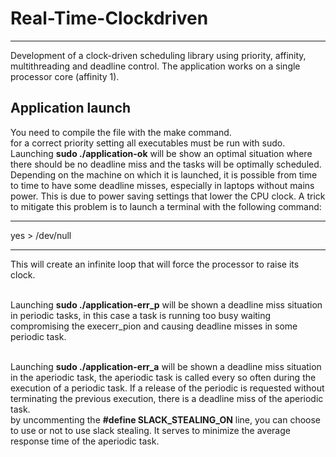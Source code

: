 # Real-Time-Clockdriven
***
Development of a clock-driven scheduling library using priority, affinity, multithreading and deadline control. The application works on a single processor core (affinity 1).

## Application launch
You need to compile the file with the make command. <br>
for a correct priority setting all executables must be run with sudo. <br>
Launching <b>sudo ./application-ok</b> will be show an optimal situation where there should be no deadline miss and the tasks will be optimally scheduled. Depending on the machine on which it is launched, it is possible from time to time to have some deadline misses, especially in laptops without mains power. This is due to power saving settings that lower the CPU clock. A trick to mitigate this problem is to launch a terminal with the following command:<br>

------------------------------------
yes > /dev/null

------------------------------------
This will create an infinite loop that will force the processor to raise its clock.<br><br>

Launching <b>sudo ./application-err_p</b> will be shown a deadline miss situation in periodic tasks, in this case a task is running too busy waiting compromising the execerr_pion and causing deadline misses in some periodic task.<br><br>

Launching <b>sudo ./application-err_a</b> will be shown a deadline miss situation in the aperiodic task, the aperiodic task is called every so often during the execution of a periodic task. If a release of the periodic is requested without terminating the previous execution, there is a deadline miss of the aperiodic task. <br>
by uncommenting the <b>#define SLACK_STEALING_ON</b> line, you can choose to use or not to use slack stealing. It serves to minimize the average response time of the aperiodic task.
<br><br>
